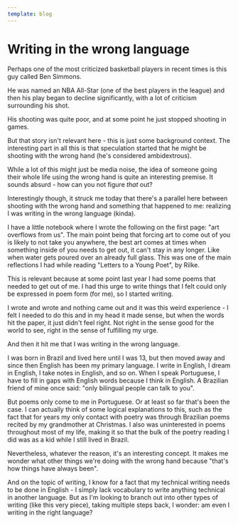```yaml
---
template: blog
---
```


# Writing in the wrong language

Perhaps one of the most criticized basketball players in recent times is this guy called Ben Simmons.

He was named an NBA All-Star (one of the best players in the league) and then his play began to decline significantly, with a lot of criticism surrounding his shot.

His shooting was quite poor, and at some point he just stopped shooting in games.

But that story isn't relevant here - this is just some background context. The interesting part in all this is that speculation started that he might be shooting with the wrong hand (he's considered ambidextrous).

While a lot of this might just be media noise, the idea of someone going their whole life using the wrong hand is quite an interesting premise. It sounds absurd - how can you not figure _that_ out?

Interestingly though, it struck me today that there's a parallel here between shooting with the wrong hand and something that happened to me: realizing I was writing in the wrong language (kinda).

I have a little notebook where I wrote the following on the first page: "art overflows from us". The main point being that forcing art to come out of you is likely to not take you anywhere, the best art comes at times when something inside of you needs to get out, it can't stay in any longer. Like when water gets poured over an already full glass. This was one of the main reflections I had while reading "Letters to a Young Poet", by Rilke. 

This is relevant because at some point last year I had some poems that needed to get out of me. I had this urge to write things that I felt could only be expressed in poem form (for me), so I started writing.

I wrote and wrote and nothing came out and it was this weird experience - I felt I needed to do this and in my head it made sense, but when the words hit the paper, it just didn't feel right. Not right in the sense good for the world to see, right in the sense of fulfilling my urge.

And then it hit me that I was writing in the wrong language.

I was born in Brazil and lived here until I was 13, but then moved away and since then English has been my primary language. I write in English, I dream in English, I take notes in English, and so on. When I speak Portuguese, I have to fill in gaps with English words because I think in English. A Brazilian friend of mine once said: "only bilingual people can talk to you".

But poems only come to me in Portuguese. Or at least so far that's been the case. I can actually think of some logical explanations to this, such as the fact that for years my only contact with poetry was through Brazilian poems recited by my grandmother at Christmas. I also was uninterested in poems throughout most of my life, making it so that the bulk of the poetry reading I did was as a kid while I still lived in Brazil.

Nevertheless, whatever the reason, it's an interesting concept. It makes me wonder what other things we're doing with the wrong hand because "that's how things have always been". 

And on the topic of writing, I know for a fact that my technical writing needs to be done in English - I simply lack vocabulary to write anything technical in another language. But as I'm looking to branch out into other types of writing (like this very piece), taking multiple steps back, I wonder: am even I writing in the right language?